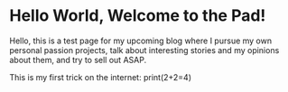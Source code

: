 # Hello World, Welcome to the Pad! 

Hello, this is a test page for my upcoming blog where I pursue my own personal passion projects, talk about interesting stories and my opinions about them, and try to sell out ASAP. 

This is my first trick on the internet:
print(2+2=4)
